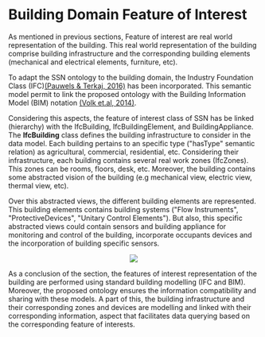# Building Domain Feature of Interest

As mentioned in previous sections, Feature of interest are real world representation of the building. This real world representation of the building comprise building infrastructure and the corresponding building elements (mechanical and electrical elements, furniture, etc).

To adapt the SSN ontology to the building domain, the Industry Foundation Class (IFC)[(Pauwels & Terkaj, 2016)][@Pauwels2016] has been incorporated. This semantic model permit to link the proposed ontology with the Building Information Model (BIM) notation [(Volk et.al, 2014)][@Volk2014].

Considering this aspects, the feature of interest class of SSN has be linked (hierarchy) with the IfcBuilding, IfcBuildingElement, and BuildingAppliance. The **IfcBuilding** class defines the building infrastructure to consider in the data model. Each building pertains to an specific type ("hasType" semantic relation) as agricultural, commercial, residential, etc. Considering their infrastructure, each building contains several real work zones (IfcZones). This zones can be rooms, floors, desk, etc. Moreover, the building contains some abstracted vision of the building (e.g mechanical view, electric view, thermal view, etc).

 Over this abstracted views, the different building elements are represented. This building elements contains building systems ("Flow Instruments", "ProtectiveDevices", "Unitary Control Elements"). But also, this specific abstracted views could contain sensors and building appliance for monitoring and control of the building, incorporate occupants devices and the incorporation of building specific sensors.

<div style="text-align:center">
      <img src="http://www.plantuml.com/plantuml/png/bLTBRnen4BxxL-mj9vggKYy8HI8G8gHMZHggIBqPOy32QszjBoXg-z_hnnfxTsUJxP7vvksPRnPDCAV5nm-V4T8d9YgiS5aGZhKkVgEYc2ibBml9fIgMM9tkUKsZT2M5wI7tc9mEIjPY5w0lx70q4PDgHrKoULJq5VtDmcf35PNcjQABhf-N8yMcc-7S6CMsjQ4fbS8wfG8XT7jZ8oxfdWbcc1I5t1VcI8kLTLChwduouS9f4tnHZMvkKIXylIVtDUCx9Wx5RCRsvEuk8G-SbbIOFX1D1XMMJ1kcRBusdq6b1bZ8if9Yq8qlsxfPsCALv6-6ZBehBY-3YZzjiBxqkSA6OTu26_IP2ctxFPl9Gyl4HLaB6xM60pqfQIWnx4oNzCm8tIXMLRPhF-mx0Gd4A1svqyRgzRtoNJ8RgaecCEyM49zhNbMSOK5SXKTcFXrmbPI-IXj8gZ082GtWYnqVlEMWuNE9bRbWGuw0eGUhO-XgFoQrSma1jg0vCJKsK4Vc7AkoBsuwn6ao2Qjn7N2tRhhP-DrrNz8op0-AaPhRhV4zxDPY1xMaYZ0G_4urszcNSIW0F-ngWbqqq7WjThMRtW7Fd1sOh3M0FTLRpWW0R1GMkfBAjAqw3N7Jhfksj1iIOqjP0jxji4a5o9TKdw0XgBVsdMr650i0VlJaryvpaDL2ilR7IguzZw66vxxjrv7bPdycavocXbHwUp72LxE028Lz7V23MhpQk6We9dheIRgAxdKGwY_lP78tmB7JecdXbDXbm4peQxfvGjP1EqhV3j0VLioviqbkC26VIRVWdBkpzdJLkcy0g7HlYWy7NYCWT9jZ_ySoEpZNY9s2OcSwHK0TYYeRE-iXNCvC09oO2G0pPWBGZ9W0D14JwBWX9W0Bn0G0YPXwCrdasgalHwoT0Dg4-1JvyHjII_TjI2CUEOJIkNFoTE0Wm1ytXFBp6TVOCmI4nDi6OkwwGK2wRptKtr7Vp_3zub_7KdTRubcxBNA4RHaqqBalAQFgN1uuUd2sns_JqETSjpCZrNspnkbc_HjdqFw-6sdqraVVI1VDt8nJ1ZyFqNl6Rjj2c6aXBtnAVzNiRFyTYOMxoFy0"/>
  </div>

As a conclusion of the section, the features of interest representation of the building are performed using standard building modelling (IFC and BIM). Moreover, the proposed ontology ensures the information compatibility and sharing with these models. A part of this, the building infrastructure and their corresponding zones and devices are modelling and linked with their corresponding information, aspect that facilitates data querying based on the corresponding feature of interests.

[@Pauwels2016]: http://doi.org/10.1016/j.autcon.2015.12.003 "Pauwels, P., & Terkaj, W. (2016). EXPRESS to OWL for construction industry: Towards a recommendable and usable ifcOWL ontology. Automation in Construction, 63, 100–133."

 [@Volk2014]:http://doi.org/10.1016/j.autcon.2013.10.023 "Volk, R., Stengel, J., & Schultmann, F. (2014). Building Information Modeling (BIM) for existing buildings - Literature review and future needs. Automation in Construction."